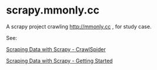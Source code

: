 # scrapy.mmonly.cc
A scrapy project crawling http://mmonly.cc , for study case.

See:

[Scraping Data with Scrapy - CrawlSpider](http://kezhenxu94.me/2018/03/30/Scraping-Data-with-Scrapy-CrawlSpider/)

[Scraping Data with Scrapy - Getting Started](http://kezhenxu94.me/2018/03/29/Scraping-Data-with-Scrapy-Getting-Started/)
